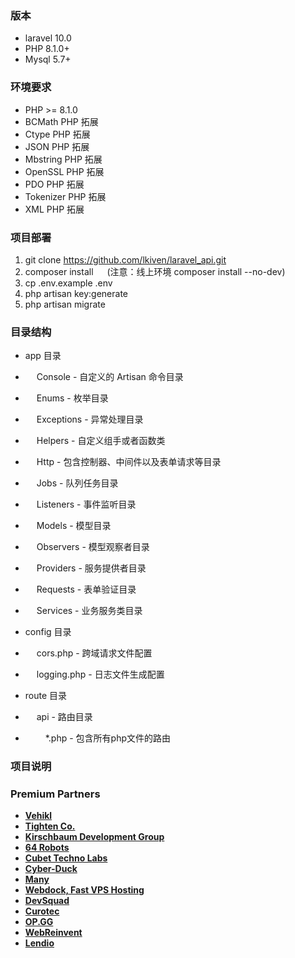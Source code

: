 ### 版本 ###
* laravel 10.0
* PHP 8.1.0+
* Mysql 5.7+

### 环境要求 ###
* PHP >= 8.1.0
* BCMath PHP 拓展
* Ctype PHP 拓展
* JSON PHP 拓展
* Mbstring PHP 拓展
* OpenSSL PHP 拓展
* PDO PHP 拓展
* Tokenizer PHP 拓展
* XML PHP 拓展

### 项目部署 ###

1. git clone https://github.com/lkiven/laravel_api.git
2. composer install &emsp;  (注意：线上环境 composer install --no-dev)
3. cp .env.example .env
4. php artisan key:generate
5. php artisan migrate




### 目录结构 ###
* app 目录
* &emsp;  Console - 自定义的 Artisan 命令目录
* &emsp;  Enums - 枚举目录
* &emsp;  Exceptions - 异常处理目录
* &emsp;  Helpers - 自定义组手或者函数类
* &emsp;  Http - 包含控制器、中间件以及表单请求等目录
* &emsp;  Jobs - 队列任务目录
* &emsp;  Listeners - 事件监听目录
* &emsp;  Models - 模型目录
* &emsp;  Observers - 模型观察者目录
* &emsp;  Providers - 服务提供者目录
* &emsp;  Requests - 表单验证目录
* &emsp;  Services - 业务服务类目录
* config 目录
* &emsp;  cors.php - 跨域请求文件配置
* &emsp;  logging.php - 日志文件生成配置

* route 目录
* &emsp; api - 路由目录
* &emsp;&emsp; *.php - 包含所有php文件的路由


### 项目说明 ###

### Premium Partners

- **[Vehikl](https://vehikl.com/)**
- **[Tighten Co.](https://tighten.co)**
- **[Kirschbaum Development Group](https://kirschbaumdevelopment.com)**
- **[64 Robots](https://64robots.com)**
- **[Cubet Techno Labs](https://cubettech.com)**
- **[Cyber-Duck](https://cyber-duck.co.uk)**
- **[Many](https://www.many.co.uk)**
- **[Webdock, Fast VPS Hosting](https://www.webdock.io/en)**
- **[DevSquad](https://devsquad.com)**
- **[Curotec](https://www.curotec.com/services/technologies/laravel/)**
- **[OP.GG](https://op.gg)**
- **[WebReinvent](https://webreinvent.com/?utm_source=laravel&utm_medium=github&utm_campaign=patreon-sponsors)**
- **[Lendio](https://lendio.com)**
